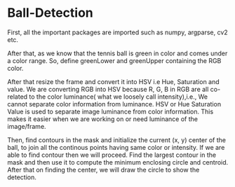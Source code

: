 # Ball-Detection

First, all the important packages are imported such as numpy, argparse, cv2 etc.

After that, as we know that the tennis ball is green in color and comes under a color range.
So, define greenLower and greenUpper containing the RGB color.

After that resize the frame and convert it into HSV i.e Hue, Saturation and value. We are converting RGB into HSV because R, G, B in RGB are all co-related to the color luminance( what we loosely call intensity),i.e., We cannot separate color information from luminance. HSV or Hue Saturation Value is used to separate image luminance from color information. This makes it easier when we are working on or need luminance of the image/frame.

Then, find contours in the mask and initialize the current (x, y) center of the ball, to join all the continous points having same color or intensity.
If we are able to find contour then we will proceed.
Find the largest contour in the mask and then use it to compute the minimum enclosing circle and centroid.
After that on finding the center, we will draw the circle to show the detection.
